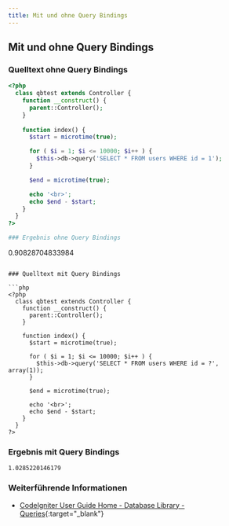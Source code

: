 ```yaml
---
title: Mit und ohne Query Bindings
---
```


## Mit und ohne Query Bindings

### Quelltext ohne Query Bindings

```php
<?php
  class qbtest extends Controller {
    function __construct() {
      parent::Controller();
    }
        
    function index() {
      $start = microtime(true);

      for ( $i = 1; $i <= 10000; $i++ ) {
        $this->db->query('SELECT * FROM users WHERE id = 1');
      }

      $end = microtime(true);

      echo '<br>';
      echo $end - $start;
    }
  }
?>

### Ergebnis ohne Query Bindings

```
0.90828704833984
```

### Quelltext mit Query Bindings

```php
<?php
  class qbtest extends Controller {
    function __construct() {
      parent::Controller();
    }
        
    function index() {
      $start = microtime(true);

      for ( $i = 1; $i <= 10000; $i++ ) {
        $this->db->query('SELECT * FROM users WHERE id = ?', array(1));
      }

      $end = microtime(true);

      echo '<br>';
      echo $end - $start;
    }
  }
?>
```

### Ergebnis mit Query Bindings

```
1.0285220146179
```

### Weiterführende Informationen

- [CodeIgniter User Guide Home - Database Library - Queries](http://codeigniter.com/user_guide/database/queries.html){:target="_blank"}
